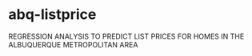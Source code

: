 # abq-listprice
REGRESSION ANALYSIS TO PREDICT LIST PRICES FOR HOMES IN THE ALBUQUERQUE METROPOLITAN AREA
